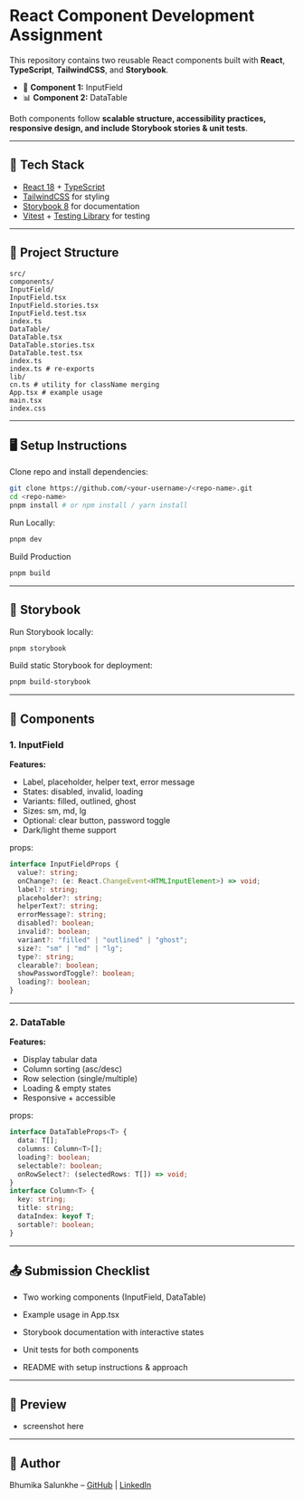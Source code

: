 # React Component Development Assignment

This repository contains two reusable React components built with **React**, **TypeScript**, **TailwindCSS**, and **Storybook**.

- 🎯 **Component 1:** InputField
- 📊 **Component 2:** DataTable

Both components follow **scalable structure, accessibility practices, responsive design, and include Storybook stories & unit tests**.

---

## 🚀 Tech Stack

- [React 18](https://react.dev/) + [TypeScript](https://www.typescriptlang.org/)
- [TailwindCSS](https://tailwindcss.com/) for styling
- [Storybook 8](https://storybook.js.org/) for documentation
- [Vitest](https://vitest.dev/) + [Testing Library](https://testing-library.com/) for testing

---

## 📂 Project Structure

```
src/
components/
InputField/
InputField.tsx
InputField.stories.tsx
InputField.test.tsx
index.ts
DataTable/
DataTable.tsx
DataTable.stories.tsx
DataTable.test.tsx
index.ts
index.ts # re-exports
lib/
cn.ts # utility for className merging
App.tsx # example usage
main.tsx
index.css
```

---

## 🖥️ Setup Instructions

Clone repo and install dependencies:

```bash
git clone https://github.com/<your-username>/<repo-name>.git
cd <repo-name>
pnpm install # or npm install / yarn install

```

Run Locally:

```bash
pnpm dev

```

Build Production

```bash
pnpm build
```

---

## 📘 Storybook

Run Storybook locally:

```bash
pnpm storybook

```

Build static Storybook for deployment:

```bash
pnpm build-storybook

```

---

## 🧩 Components

### 1. InputField

**Features:**

- Label, placeholder, helper text, error message
- States: disabled, invalid, loading
- Variants: filled, outlined, ghost
- Sizes: sm, md, lg
- Optional: clear button, password toggle
- Dark/light theme support

props:

```ts
interface InputFieldProps {
  value?: string;
  onChange?: (e: React.ChangeEvent<HTMLInputElement>) => void;
  label?: string;
  placeholder?: string;
  helperText?: string;
  errorMessage?: string;
  disabled?: boolean;
  invalid?: boolean;
  variant?: "filled" | "outlined" | "ghost";
  size?: "sm" | "md" | "lg";
  type?: string;
  clearable?: boolean;
  showPasswordToggle?: boolean;
  loading?: boolean;
}
```

---

### 2. DataTable

**Features:**

- Display tabular data
- Column sorting (asc/desc)
- Row selection (single/multiple)
- Loading & empty states
- Responsive + accessible

props:

```ts
interface DataTableProps<T> {
  data: T[];
  columns: Column<T>[];
  loading?: boolean;
  selectable?: boolean;
  onRowSelect?: (selectedRows: T[]) => void;
}
interface Column<T> {
  key: string;
  title: string;
  dataIndex: keyof T;
  sortable?: boolean;
}
```

---

## 📤 Submission Checklist

- Two working components (InputField, DataTable)

- Example usage in App.tsx

- Storybook documentation with interactive states

- Unit tests for both components

- README with setup instructions & approach

---

## 📸 Preview

- screenshot here

---

## 👤 Author

Bhumika Salunkhe – [GitHub](https://github.com/Bhumika2101) | [LinkedIn](https://www.linkedin.com/in/bhumika-salunkhe-02263725b)
